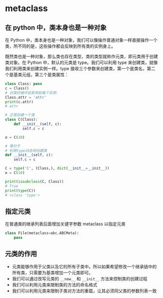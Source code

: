 # metaclass

## 在 python 中，类本身也是一种对象

在 Python 中，类本身也是一种对象，我们可以像操作普通对象一样直接操作一个类，所不同的是，这些操作都会反映到所有类的实例身上。

既然类也是一种对象，那么类也存在类型，类的类型就称作元类，即元类用于创建类对象。在 Python 中，默认的元类是 type。我们可以利用 type 来创建类，就像我们利用类来创建实例一样。type 接收三个参数来创建类，第一个是类名，第二个是基类元组，第三个是类属性：

```python
class Class: pass
c = Class()
# 对类的操作会影响到每个实例
Class.attr = 'attr'
print(c.attr)
# attr

# 正常创建一个类
class C(Class):
    def __init__(self, c):
        self.c = c

o = C(10)

# 等价于
# 利用type动态地创建类
def __init__(self, c):
    self.c = c

C = type('C', (Class,), dict(__init__=__init__))
o = C(10)

print(issubclass(C, Class))
# True
print(type(C))
# <class 'type'>
```

## 指定元类

在普通类的继承列表后面增加关键字参数 metaclass 以指定元类

```python
class File(metaclass=abc.ABCMeta):
    pass
```

## 元类的作用

- 元类能够作用于父类以及它的所有子类中。所以如果希望修改一个继承链中的所有类，只需要为基类增加一个元类即可。
- 我们可以通过改写元类的 `__new__` 和 `__init__` 方法来控制类的创建过程
- 我们可以利用元类来限制类的方法的命名格式
- 我们可以利用元类来限制子类对方法的重载，让其必须同父类的参数列表一致
